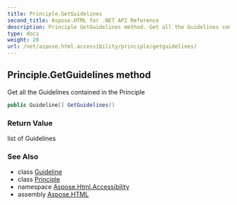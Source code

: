 ```yaml
---
title: Principle.GetGuidelines
second_title: Aspose.HTML for .NET API Reference
description: Principle GetGuidelines method. Get all the Guidelines contained in the Principle
type: docs
weight: 20
url: /net/aspose.html.accessibility/principle/getguidelines/
---
```

## Principle.GetGuidelines method

Get all the Guidelines contained in the Principle

```csharp
public Guideline[] GetGuidelines()
```

### Return Value

list of Guidelines

### See Also

* class [Guideline](../../guideline/)
* class [Principle](../)
* namespace [Aspose.Html.Accessibility](../../../aspose.html.accessibility/)
* assembly [Aspose.HTML](../../../)
